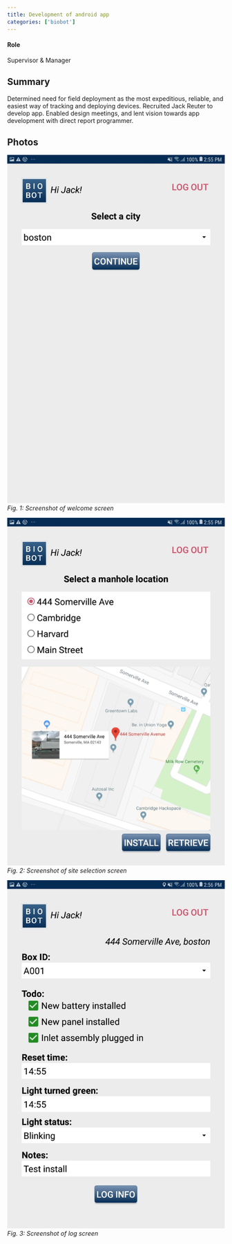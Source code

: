 ```yaml
---
title: Development of android app
categories: ['biobot']
---
```

#### Role
Supervisor & Manager

## Summary

Determined need for field deployment as the most expeditious, reliable, and easiest way of tracking and deploying devices. Recruited Jack Reuter to develop app. Enabled design meetings, and lent vision towards app development with direct report programmer.


## Photos
![](Screenshot_20190508-145507_Biobot.jpg)
*Fig. 1: Screenshot of welcome screen*

![](Screenshot_20190508-145528_Biobot.jpg)
*Fig. 2: Screenshot of site selection screen*

![](Screenshot_20190508-145606_Biobot.jpg)
*Fig. 3: Screenshot of log screen*

